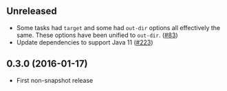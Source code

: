 ## Unreleased

* Some tasks had `target` and some had `out-dir` options all
  effectively the same. These options have been unified to `out-dir`. ([#83][83])
* Update dependencies to support Java 11 ([#223][223])

[83]: https://github.com/hashobject/perun/issues/83
[223]: https://github.com/hashobject/perun/pull/223


## 0.3.0 (2016-01-17)

* First non-snapshot release
